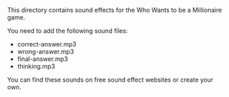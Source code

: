 This directory contains sound effects for the Who Wants to be a Millionaire game.

You need to add the following sound files:
- correct-answer.mp3
- wrong-answer.mp3
- final-answer.mp3
- thinking.mp3

You can find these sounds on free sound effect websites or create your own.